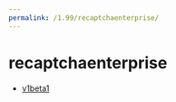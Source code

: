 ```yaml
---
permalink: /1.99/recaptchaenterprise/
---
```


# recaptchaenterprise



* [v1beta1](v1beta1/index.md)